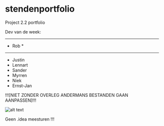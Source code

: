 # stendenportfolio
Project 2.2 portfolio

Dev van de week:
*********
- Rob   *
*********


- Justin
- Lennart
- Sander
- Myrren
- Niek
- Ernst-Jan

!!![NIET ZONDER OVERLEG ANDERMANS BESTANDEN GAAN AANPASSEN]!!!

![alt text](http://i.imgur.com/tqXGD8n.png)


Geen .idea meesturen !!!

